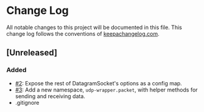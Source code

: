 # Change Log
All notable changes to this project will be documented in this file. This change
log follows the conventions of [keepachangelog.com](http://keepachangelog.com/).

## [Unreleased]

### Added
- [#2](https://github.com/muattiyah/udp-wrapper/issues/2): Expose the rest of DatagramSocket's options as a config map.
- [#3](https://github.com/muattiyah/udp-wrapper/issues/3): Add a new namespace, `udp-wrapper.packet`, with helper methods for sending and receiving data.
- .gitignore
